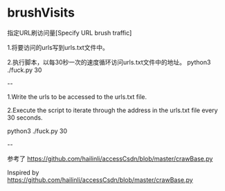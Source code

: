 # brushVisits
指定URL刷访问量[Specify URL brush traffic]


1.将要访问的urls写到urls.txt文件中。

2.执行脚本，以每30秒一次的速度循环访问urls.txt文件中的地址。
python3 ./fuck.py 30


--

1.Write the urls to be accessed to the urls.txt file.

2.Execute the script to iterate through the address in the urls.txt file every 30 seconds.

python3 ./fuck.py 30


--



参考了 https://github.com/hailinli/accessCsdn/blob/master/crawBase.py

Inspired by https://github.com/hailinli/accessCsdn/blob/master/crawBase.py